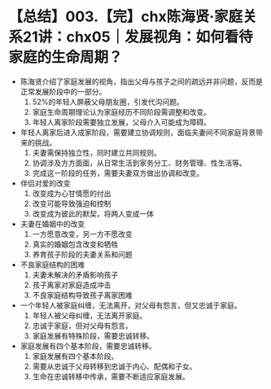 # 【总结】003.【完】chx陈海贤·家庭关系21讲：chx05｜发展视角：如何看待家庭的生命周期？

-   陈海贤介绍了家庭发展的视角，指出父母与孩子之间的疏远并非问题，反而是正常发展阶段中的一部分。
    1.  52%的年轻人屏蔽父母朋友圈，引发代沟问题。
    2.  家庭生命周期理论认为家庭经历不同阶段需调整和改变。
    3.  年轻人离家阶段需要独立发展，父母介入可能成为障碍。
-   年轻人离家后进入成家阶段，需要建立协调规则，面临夫妻间不同家庭背景带来的挑战。
    1.  夫妻需保持独立性，同时建立共同规则。
    2.  协调涉及方方面面，从日常生活到家务分工、财务管理、性生活等。
    3.  完成这一阶段的任务，需要夫妻双方做出协调和改变。
-   伴侣对爱的改变
    1.  改变成为心甘情愿的付出
    2.  改变可能导致强迫和控制
    3.  改变成为彼此的默契，将两人变成一体
-   夫妻在婚姻中的改变
    1.  一方愿意改变，另一方不愿改变
    2.  真实的婚姻包含改变和牺牲
    3.  养育孩子阶段的夫妻关系和问题
-   不良家庭结构的困难
    1.  夫妻未解决的矛盾影响孩子
    2.  孩子离家对家庭造成冲击
    3.  不良家庭结构导致孩子离家困难
-   一个年轻人被家庭纠缠，无法离开，对父母有怨言，但又忠诚于家庭。
    1.  年轻人被父母纠缠，无法离开家庭。
    2.  忠诚于家庭，但对父母有怨言。
    3.  家庭发展有特殊阶段，需要忠诚转移。
-   家庭发展有四个基本阶段，需要忠诚转移。
    1.  家庭发展有四个基本阶段。
    2.  需要从忠诚于父母转移到忠诚于内心、配偶和子女。
    3.  生命在忠诚转移中传承，需要不断适应家庭发展。